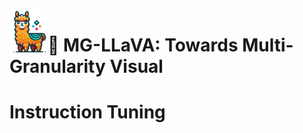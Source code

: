 <div align="center">
  <img src="images/MG.png" alt="Your Image" width="60px" style="float: left; margin-right: 1px;"/>

</div>

#  🎯 MG-LLaVA: Towards Multi-Granularity Visual
#  Instruction Tuning